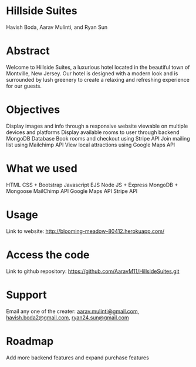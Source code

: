 # Hillside Suites
Havish Boda, Aarav Mulinti, and Ryan Sun

# Abstract
Welcome to Hillside Suites, a luxurious hotel located in the beautiful town of Montville, New Jersey. Our hotel is designed with a modern look and is surrounded by lush greenery to create a relaxing and refreshing experience for our guests.

# Objectives
Display images and info through a responsive website viewable on multiple devices and platforms
Display available rooms to user through backend MongoDB Database
Book rooms and checkout using Stripe API
Join mailing list using Mailchimp API
View local attractions using Google Maps API

# What we used
HTML
CSS + Bootstrap
Javascript
EJS
Node JS + Express
MongoDB + Mongoose
MailChimp API
Google Maps API
Stripe API

# Usage
Link to website: http://blooming-meadow-80412.herokuapp.com/

# Access the code
Link to github repository: https://github.com/AaravM11/HillsideSuites.git

# Support 
Email any one of the creater: aarav.mulinti@gmail.com, havish.boda2@gmail.com, ryan24.sun@gmail.com

# Roadmap
Add more backend features and expand purchase features 

